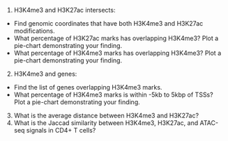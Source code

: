 1.	H3K4me3 and H3K27ac intersects:
  * Find genomic coordinates that have both H3K4me3 and H3K27ac modifications. 
  * What percentage of H3K27ac marks has overlapping H3K4me3? Plot a pie-chart demonstrating your finding.
  * What percentage of H3K4me3 marks has overlapping H3K4me3? Plot a pie-chart demonstrating your finding.
2.	H3K4me3 and genes:
  * Find the list of genes overlapping H3K4me3 marks.
  * What percentage of H3K4me3 marks is within -5kb to 5kbp of TSSs? Plot a pie-chart demonstrating your finding.
3. What is the average distance between H3K4me3 and H3K27ac?
4. What is the Jaccad similarity between H3K4me3, H3K27ac, and ATAC-seq signals in CD4+ T cells?
